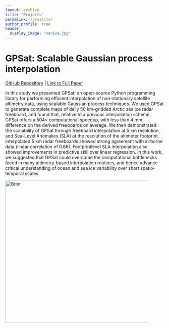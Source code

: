 ```yaml
---
layout: archive
title: "Projects"
permalink: /projects/
author_profile: true
header:
  overlay_image: "venice.jpg"
---
```

<!--
{% if author.googlescholar %}
  You can also find my articles on <u><a href="{{author.googlescholar}}">my Google Scholar profile</a>.</u>
{% endif %}

{% include base_path %}

{% for post in site.publications reversed %}
  {% include archive-single.html %}
{% endfor %}

 -->

<!-- To do:
1) d4pdf noise change project
2) Cody CCA static teleconnection
3) mike climate reservoir operations

 -->

# GPSat: Scalable Gaussian process interpolation

[GitHub Repository](https://github.com/CPOMUCL/GPSat) | [Link to Full Paper](https://doi.org/10.1038/s41467-024-51900-x)

In this study we presented GPSat; an open-source Python programming library for performing efficient interpolation of non-stationary satellite altimetry data, using scalable Gaussian process techniques. We used GPSat to generate complete maps of daily 50 km-gridded Arctic sea ice radar freeboard, and found that, relative to a previous interpolation scheme, GPSat offers a 504× computational speedup, with less than 4 mm difference on the derived freeboards on average. We then demonstrated the scalability of GPSat through freeboard interpolation at 5 km resolution, and Sea-Level Anomalies (SLA) at the resolution of the altimeter footprint. Interpolated 5 km radar freeboards showed strong agreement with airborne data (linear correlation of 0.66). Footprintlevel SLA interpolation also showed improvements in predictive skill over linear regression. In this work, we suggested that GPSat could overcome the computational bottlenecks faced in many altimetry-based interpolation routines, and hence advance critical understanding of ocean and sea ice variability over short spatio-temporal scales.


<img src="http://William-gregory.github.io/images/GPSat.png" alt="Brier" width="450"/>
